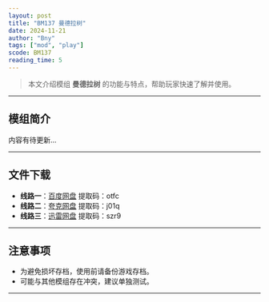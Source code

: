 ```yaml
---
layout: post
title: "BM137 曼德拉树"
date: 2024-11-21
author: "Bny"
tags: ["mod", "play"]
scode: BM137
reading_time: 5
---
```


> 本文介绍模组 **曼德拉树** 的功能与特点，帮助玩家快速了解并使用。

---

## 模组简介

内容有待更新...

---


## 文件下载
- **线路一**：[百度网盘](https://pan.baidu.com/s/1cWlOzAItEVEfuwGI-cLKfg?pwd=otfc)  提取码：otfc  
- **线路二**：[夸克网盘](https://pan.quark.cn/s/1fd58e84e7a2?pwd=j01q)  提取码：j01q  
- **线路三**：[迅雷网盘](https://pan.xunlei.com/s/VOCCbfRdFolzLDug9ab7IfZiA1?pwd=szr9)  提取码：szr9  

---

## 注意事项
- 为避免损坏存档，使用前请备份游戏存档。
- 可能与其他模组存在冲突，建议单独测试。

---

